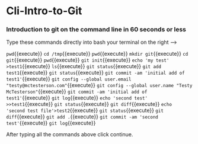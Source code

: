 Cli-Intro-to-Git
==========

### Introduction to git on the command line in 60 seconds or less


Type these commands directly into bash your terminal on the right -->

`pwd`{{execute}}
`cd /tmp`{{execute}}
`pwd`{{execute}}
`mkdir git`{{execute}}
`cd git`{{execute}}
`pwd`{{execute}}
`git init`{{execute}}
`echo 'my test' >test1`{{execute}}
`ls`{{execute}}
`git status`{{execute}}
`git add test1`{{execute}}
`git status`{{execute}}
`git commit -am 'initial add of test1'`{{execute}}
`git config --global user.email "testy@mctesterson.com"`{{execute}}
`git config --global user.name "Testy McTesterson"`{{execute}}
`git commit -am 'initial add of test1'`{{execute}}
`git log`{{execute}}
`echo 'second test' >>test1`{{execute}}
`git status`{{execute}}
`git diff`{{execute}}
`echo 'second test file'>test2`{{execute}}
`git status`{{execute}}
`git diff`{{execute}}
`git add .`{{execute}}
`git commit -am 'second test'`{{execute}}
`git log`{{execute}}

After typing all the commands above click continue.
